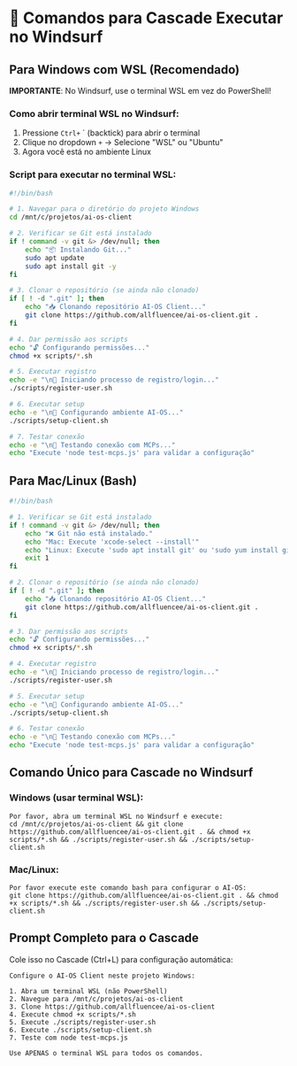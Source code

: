 # 🤖 Comandos para Cascade Executar no Windsurf

## Para Windows com WSL (Recomendado)

**IMPORTANTE**: No Windsurf, use o terminal WSL em vez do PowerShell!

### Como abrir terminal WSL no Windsurf:
1. Pressione `Ctrl+` ` (backtick) para abrir o terminal
2. Clique no dropdown `+` → Selecione "WSL" ou "Ubuntu"
3. Agora você está no ambiente Linux

### Script para executar no terminal WSL:

```bash
#!/bin/bash

# 1. Navegar para o diretório do projeto Windows
cd /mnt/c/projetos/ai-os-client

# 2. Verificar se Git está instalado
if ! command -v git &> /dev/null; then
    echo "📦 Instalando Git..."
    sudo apt update
    sudo apt install git -y
fi

# 3. Clonar o repositório (se ainda não clonado)
if [ ! -d ".git" ]; then
    echo "📥 Clonando repositório AI-OS Client..."
    git clone https://github.com/allfluencee/ai-os-client.git .
fi

# 4. Dar permissão aos scripts
echo "🔓 Configurando permissões..."
chmod +x scripts/*.sh

# 5. Executar registro
echo -e "\n🔐 Iniciando processo de registro/login..."
./scripts/register-user.sh

# 6. Executar setup
echo -e "\n🚀 Configurando ambiente AI-OS..."
./scripts/setup-client.sh

# 7. Testar conexão
echo -e "\n🧪 Testando conexão com MCPs..."
echo "Execute 'node test-mcps.js' para validar a configuração"
```

## Para Mac/Linux (Bash)

```bash
#!/bin/bash

# 1. Verificar se Git está instalado
if ! command -v git &> /dev/null; then
    echo "❌ Git não está instalado."
    echo "Mac: Execute 'xcode-select --install'"
    echo "Linux: Execute 'sudo apt install git' ou 'sudo yum install git'"
    exit 1
fi

# 2. Clonar o repositório (se ainda não clonado)
if [ ! -d ".git" ]; then
    echo "📥 Clonando repositório AI-OS Client..."
    git clone https://github.com/allfluencee/ai-os-client.git .
fi

# 3. Dar permissão aos scripts
echo "🔓 Configurando permissões..."
chmod +x scripts/*.sh

# 4. Executar registro
echo -e "\n🔐 Iniciando processo de registro/login..."
./scripts/register-user.sh

# 5. Executar setup
echo -e "\n🚀 Configurando ambiente AI-OS..."
./scripts/setup-client.sh

# 6. Testar conexão
echo -e "\n🧪 Testando conexão com MCPs..."
echo "Execute 'node test-mcps.js' para validar a configuração"
```

## Comando Único para Cascade no Windsurf

### Windows (usar terminal WSL):
```
Por favor, abra um terminal WSL no Windsurf e execute:
cd /mnt/c/projetos/ai-os-client && git clone https://github.com/allfluencee/ai-os-client.git . && chmod +x scripts/*.sh && ./scripts/register-user.sh && ./scripts/setup-client.sh
```

### Mac/Linux:
```
Por favor execute este comando bash para configurar o AI-OS:
git clone https://github.com/allfluencee/ai-os-client.git . && chmod +x scripts/*.sh && ./scripts/register-user.sh && ./scripts/setup-client.sh
```

## Prompt Completo para o Cascade

Cole isso no Cascade (Ctrl+L) para configuração automática:

```
Configure o AI-OS Client neste projeto Windows:

1. Abra um terminal WSL (não PowerShell)
2. Navegue para /mnt/c/projetos/ai-os-client
3. Clone https://github.com/allfluencee/ai-os-client
4. Execute chmod +x scripts/*.sh
5. Execute ./scripts/register-user.sh
6. Execute ./scripts/setup-client.sh
7. Teste com node test-mcps.js

Use APENAS o terminal WSL para todos os comandos.
```